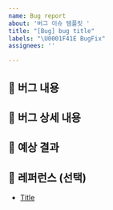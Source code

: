```yaml
---
name: Bug report
about: '버그 이슈 템플릿 '
title: "[Bug] bug title"
labels: "\U0001F41E BugFix"
assignees: ''

---
```


## 🐞 버그 내용

<!--- 어떤 버그인지 간결하게 설명해주세요 -->

## 📢 버그 상세 내용

<!--- (가능하면) Given-When-Then 형식으로 서술해주세요. -->

## 🚨 예상 결과

<!--- 예상했던 정상적인 결과가 어떤 것이었는지 설명해주세요. -->

## 📍 레퍼런스 (선택)

- [Title](https://...)
